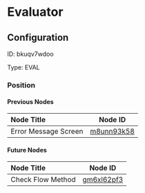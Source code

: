 # Evaluator
## Configuration
ID:  bkuqv7wdoo

Type: EVAL 








### Position

#### Previous Nodes
| Node Title | Node ID |
| :------------- | ------------ |
| Error Message Screen | [m8unn93k58](./m8unn93k58.md) | 
 
 #### Future Nodes
| Node Title | Node ID |
| :------------- | ------------ |
| Check Flow Method |[gm6xl62pf3](./gm6xl62pf3.md) | 
